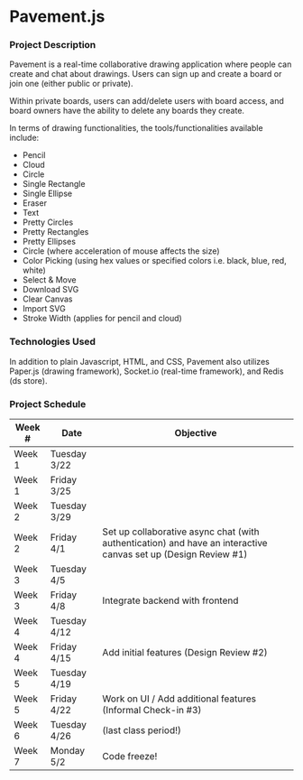 # Pavement.js

### Project Description
Pavement is a real-time collaborative drawing application where people can create and chat about drawings. Users can sign up and create a board or join one (either public or private).

Within private boards, users can add/delete users with board access, and board owners have the ability to delete any boards they create.

In terms of drawing functionalities, the tools/functionalities available include:
* Pencil
* Cloud
* Circle
* Single Rectangle
* Single Ellipse
* Eraser
* Text
* Pretty Circles
* Pretty Rectangles
* Pretty Ellipses
* Circle (where acceleration of mouse affects the size)
* Color Picking (using hex values or specified colors i.e. black, blue, red, white)
* Select & Move
* Download SVG
* Clear Canvas
* Import SVG
* Stroke Width (applies for pencil and cloud)

### Technologies Used
In addition to plain Javascript, HTML, and CSS, Pavement also utilizes Paper.js (drawing framework), Socket.io (real-time framework), and Redis (ds store).


### Project Schedule
Week # | Date | Objective
---|---|---
Week 1 | Tuesday 3/22 
Week 1 | Friday 3/25 
Week 2 | Tuesday 3/29 
Week 2 | Friday 4/1 | Set up collaborative async chat (with authentication) and have an interactive canvas set up (Design Review #1)
Week 3 | Tuesday 4/5 
Week 3 | Friday 4/8 | Integrate backend with frontend
Week 4 | Tuesday 4/12 | 
Week 4 | Friday 4/15 | Add initial features (Design Review #2)
Week 5 | Tuesday 4/19
Week 5 | Friday 4/22 | Work on UI / Add additional features (Informal Check-in #3)
Week 6 | Tuesday 4/26 | (last class period!)
Week 7 | Monday 5/2 | Code freeze! |
